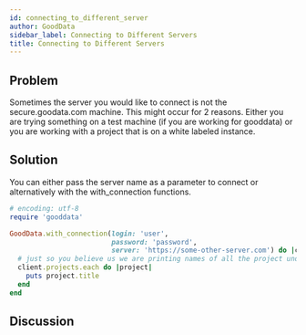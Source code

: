 ```yaml
---
id: connecting_to_different_server
author: GoodData
sidebar_label: Connecting to Different Servers
title: Connecting to Different Servers
---
```


Problem
-------

Sometimes the server you would like to connect is not the
secure.goodata.com machine. This might occur for 2 reasons. Either you
are trying something on a test machine (if you are working for gooddata)
or you are working with a project that is on a white labeled instance.

Solution
--------

You can either pass the server name as a parameter to connect or
alternatively with the with\_connection functions.


```ruby
# encoding: utf-8
require 'gooddata'

GoodData.with_connection(login: 'user',
                         password: 'password',
                         server: 'https://some-other-server.com') do |client|
  # just so you believe us we are printing names of all the project under this account
  client.projects.each do |project|
    puts project.title
  end
end
```

Discussion
----------
